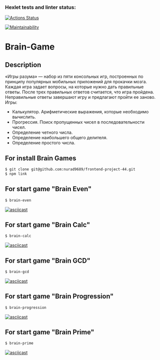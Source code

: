 ### Hexlet tests and linter status:
[![Actions Status](https://github.com/nurad9689/frontend-project-44/workflows/hexlet-check/badge.svg)](https://github.com/nurad9689/frontend-project-44/actions)

[![Maintainability](https://api.codeclimate.com/v1/badges/0b514f26cff851a81948/maintainability)](https://codeclimate.com/github/nurad9689/frontend-project-44/maintainability)

# Brain-Game

## Description
«Игры разума» — набор из пяти консольных игр, построенных по принципу популярных мобильных приложений для прокачки мозга. Каждая игра задает вопросы, на которые нужно дать правильные ответы. После трех правильных ответов считается, что игра пройдена. Неправильные ответы завершают игру и предлагают пройти ее заново. Игры:

* Калькулятор. Арифметические выражения, которые необходимо вычислить.
* Прогрессия. Поиск пропущенных чисел в последовательности чисел.
* Определение четного числа.
* Определение наибольшего общего делителя.
* Определение простого числа.

## For install Brain Games
```sh
$ git clone git@github.com:nurad9689/frontend-project-44.git
$ npm link
```

## For start game "Brain Even"
```sh
$ brain-even
```
[![asciicast](https://asciinema.org/a/NoQ7wFLPDh7VeMKrhniLwE9aU.svg)](https://asciinema.org/a/NoQ7wFLPDh7VeMKrhniLwE9aU)

## For start game "Brain Calc"
```sh
$ brain-calc
```
[![asciicast](https://asciinema.org/a/hUNBFlRbiZdojN6WJ3mRdgibq.svg)](https://asciinema.org/a/hUNBFlRbiZdojN6WJ3mRdgibq)

## For start game "Brain GCD"
```sh
$ brain-gcd
```
[![asciicast](https://asciinema.org/a/Ev2tHQCyYKFC07tZLOxC1LHUG.svg)](https://asciinema.org/a/Ev2tHQCyYKFC07tZLOxC1LHUG)

## For start game "Brain Progression"
```sh
$ brain-progression
```
[![asciicast](https://asciinema.org/a/WOt4QVg0mve5CWTebL0hRM7w2.svg)](https://asciinema.org/a/WOt4QVg0mve5CWTebL0hRM7w2)

## For start game "Brain Prime"
```sh
$ brain-prime
```
[![asciicast](https://asciinema.org/a/C2Br18IXW42VfFBUZXPlbJQNZ.svg)](https://asciinema.org/a/C2Br18IXW42VfFBUZXPlbJQNZ)
